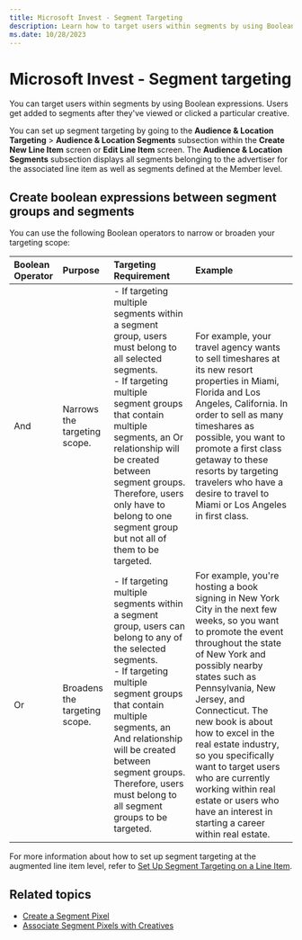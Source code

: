 ```yaml
---
title: Microsoft Invest - Segment Targeting
description: Learn how to target users within segments by using Boolean expressions. Users get added to segments after they've viewed or clicked a particular creative.
ms.date: 10/28/2023
---
```


# Microsoft Invest - Segment targeting

You can target users within segments by using Boolean expressions. Users get added to segments after they've viewed or clicked a particular creative.

You can set up segment targeting by going to the **Audience & Location Targeting** > **Audience & Location Segments** subsection within the **Create New Line Item** screen or **Edit Line Item** screen. The **Audience & Location Segments** subsection displays all segments belonging to the advertiser for the associated line item as well as segments defined at the Member level.

## Create boolean expressions between segment groups and segments

You can use the following Boolean operators to narrow or broaden your targeting scope:

| **Boolean Operator** | **Purpose** | **Targeting Requirement** | **Example** |
|:---|:---|:---|:---|
| And | Narrows the targeting scope. |  - If targeting multiple segments within a segment group, users must belong to all selected segments.<br> - If targeting multiple segment groups that contain multiple segments, an Or relationship will be created between segment groups. Therefore, users only have to belong to one segment group but not all of them to be targeted. | For example, your travel agency wants to sell timeshares at its new resort properties in Miami, Florida and Los Angeles, California. In order to sell as many timeshares as possible, you want to promote a first class getaway to these resorts by targeting travelers who have a desire to travel to Miami or Los Angeles in first class. |
| Or | Broadens the targeting scope. | - If targeting multiple segments within a segment group, users can belong to any of the selected segments. <br> - If targeting multiple segment groups that contain multiple segments, an And relationship will be created between segment groups. Therefore, users must belong to all segment groups to be targeted. | For example, you're hosting a book signing in New York City in the next few weeks, so you want to promote the event throughout the state of New York and possibly nearby states such as Pennsylvania, New Jersey, and Connecticut. The new book is about how to excel in the real estate industry, so you specifically want to target users who are currently working within real estate or users who have an interest in starting a career within real estate. |

For more information about how to set up segment targeting at the augmented line item level, refer to [Set
Up Segment Targeting on a Line Item](./set-up-segment-targeting-on-a-line-item.md).

## Related topics

- [Create a Segment Pixel](./create-a-segment-pixel.md)
- [Associate Segment Pixels with Creatives](./associate-segment-pixels-with-creatives.md)
